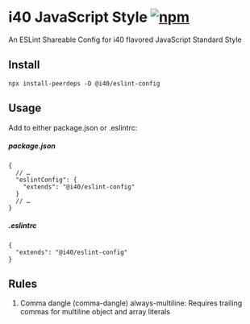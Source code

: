 # i40 JavaScript Style [![npm][npm-image]][npm-url]

[npm-image]: https://img.shields.io/npm/v/@i40/eslint-config.svg
[npm-url]: https://www.npmjs.com/package/@i40/eslint-config

An ESLint Shareable Config for i40 flavored JavaScript Standard Style

## Install

`npx install-peerdeps -D @i40/eslint-config`

## Usage

Add to either package.json or .eslintrc:

##### package.json

```
{
  // …
  "eslintConfig": {
    "extends": "@i40/eslint-config"
  }
  // …
}
```

##### .eslintrc

```
{
  "extends": "@i40/eslint-config"
}
```

## Rules

1. Comma dangle (comma-dangle)
   always-multiline: Requires trailing commas for multiline object and array literals
